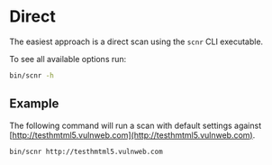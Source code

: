 # Direct

The easiest approach is a direct scan using the `scnr` CLI executable.

To see all available options run:

```bash
bin/scnr -h
```

## Example

The following command will run a scan with default settings against [http://testhmtml5.vulnweb.com](http://testhmtml5.vulnweb.com).

```bash
bin/scnr http://testhmtml5.vulnweb.com
```
